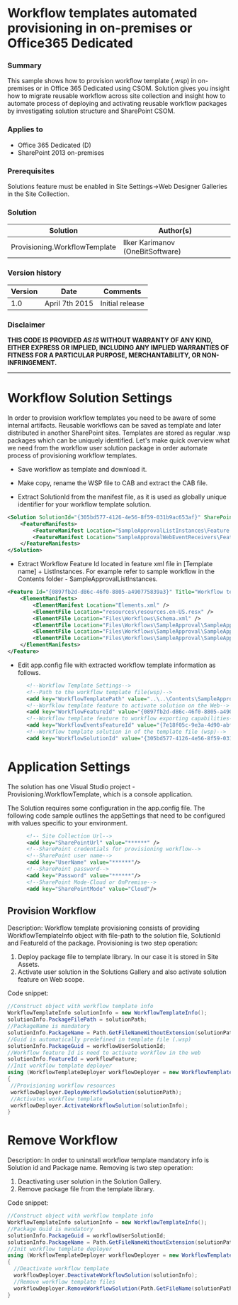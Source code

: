 # Workflow templates automated provisioning in on-premises or Office365 Dedicated #

### Summary ###
This sample shows how to provision workflow template (.wsp) in on-premises or in Office 365 Dedicated using CSOM. Solution gives you insight how to migrate reusable workflow across site collection and insight how to automate process of deploying and activating reusable workflow packages by investigating solution structure and SharePoint CSOM.

### Applies to ###
-  Office 365 Dedicated (D)
-  SharePoint 2013 on-premises


### Prerequisites ###
Solutions feature must be enabled in Site Settings->Web Designer Galleries in the Site Collection.


### Solution ###
Solution | Author(s)
---------|----------
Provisioning.WorkflowTemplate | Ilker Karimanov (OneBitSoftware)

### Version history ###
Version  | Date | Comments
---------| -----| --------
1.0  | April 7th 2015 | Initial release

### Disclaimer ###
**THIS CODE IS PROVIDED *AS IS* WITHOUT WARRANTY OF ANY KIND, EITHER EXPRESS OR IMPLIED, INCLUDING ANY IMPLIED WARRANTIES OF FITNESS FOR A PARTICULAR PURPOSE, MERCHANTABILITY, OR NON-INFRINGEMENT.**


----------

# Workflow Solution Settings #
In order to provision workflow templates you need to be aware of some internal artifacts. Reusable workflows can be saved as template and later distributed in another SharePoint sites. Templates are stored as regular .wsp packages which can be uniquely identified. Let's make quick overview what we need from the workflow user solution package in order automate process of provisioning workflow templates.

* Save workflow as template and download it.

* Make copy, rename the WSP file to CAB and extract the CAB file.

* Extract SolutionId from the manifest file, as it is used as globally unique identifier for your workflow template solution.

```XML
<Solution SolutionId="{305bd577-4126-4e56-8f59-031b9ac653af}" SharePointProductVersion="16.0.3819.1226" xmlns="http://schemas.microsoft.com/sharepoint/">
	<FeatureManifests>
		<FeatureManifest Location="SampleApprovalListInstances\Feature.xml" />
		<FeatureManifest Location="SampleApprovalWebEventReceivers\Feature.xml" />
	</FeatureManifests>
</Solution>
```

* Extract Workflow Feature Id located in feature xml file in [Template name] + ListInstances. For example refer to sample workflow in the Contents folder - SampleApprovalListInstances.

```XML
<Feature Id="{0897fb2d-d86c-46f0-8805-a490775839a3}" Title="Workflow template SampleApproval from web template en-US title" Hidden="FALSE" Version="1.0.0.0" Scope="Web" RequireResources="TRUE" ReceiverAssembly="Microsoft.SharePoint, Version=16.0.0.0, Culture=neutral, PublicKeyToken=71e9bce111e9429c" ReceiverClass="Microsoft.SharePoint.Workflow.SPDeclarativeWorkflowProvisioningFeatureReceiver" xmlns="http://schemas.microsoft.com/sharepoint/">
	<ElementManifests>
		<ElementManifest Location="Elements.xml" />
		<ElementFile Location="resources\resources.en-US.resx" />
		<ElementFile Location="Files\Workflows\Schema.xml" />
		<ElementFile Location="Files\Workflows\SampleApproval\SampleApproval.xoml.wfconfig.xml" />
		<ElementFile Location="Files\Workflows\SampleApproval\SampleApproval.xoml" />
		<ElementFile Location="Files\Workflows\SampleApproval\SampleApproval.xsn" />
	</ElementManifests>
</Feature>
```

* Edit app.config file with extracted workflow template information as follows.

```XML
      <!--Workflow Template Settings-->
      <!--Path to the workflow template file(wsp)-->
      <add key="WorkflowTemplatePath" value="..\..\Contents\SampleApproval.wsp"/>
      <!--Worfklow template feature to activate solution on the Web-->
      <add key="WorkflowFeatureId" value="{0897fb2d-d86c-46f0-8805-a490775839a3}"/>
      <!--Workflow template feature to workflow exporting capabilities-->
      <add key="WorkflowEventsFeatureId" value="{7e18f05c-9e3a-4d90-abf5-bb1eb7785e57}"/>
      <!--Workflow template solution in of the template file (wsp)-->
      <add key="WorkflowSolutionId" value="{305bd577-4126-4e56-8f59-031b9ac653af}"/>
```

# Application Settings #
The solution has one Visual Studio project - Provisioning.WorkflowTemplate, which is a console application.

The Solution requires some configuration in the app.config file. The following code sample outlines the appSettings that need to be configured with values specific to your environment.
```XML
      <!-- Site Collection Url-->
      <add key="SharePointUrl" value="******" />
      <!--SharePoint credentials for provisioning workflow-->
      <!--SharePoint user name-->
      <add key="UserName" value="******"/>
      <!--SharePoint password-->
      <add key="Password" value="******"/>
      <!--SharePoint Mode-Cloud or OnPremise-->
      <add key="SharePointMode" value="Cloud"/>
```


## Provision Workflow ##
Description:
Workflow template provisioning consists of providing WorkflowTemplateInfo object with file-path to the solution file, SolutionId and FeatureId of the package. Provisioning is two step operation:
1. Deploy package file to template library. In our case it is stored in Site Assets.
2. Activate user solution in the Solutions Gallery and also activate solution feature on Web scope.

Code snippet:
```C#
//Construct object with workflow template info
WorkflowTemplateInfo solutionInfo = new WorkflowTemplateInfo();
solutionInfo.PackageFilePath = solutionPath;
//PackageName is mandatory
solutionInfo.PackageName = Path.GetFileNameWithoutExtension(solutionPath);
//Guid is automatically predefined in template file (.wsp)
solutionInfo.PackageGuid = workflowUserSolutionId;
//Workflow feature Id is need to activate workflow in the web
solutionInfo.FeatureId = workflowFeature;
//Init workflow template deployer
using (WorkflowTemplateDeployer workflowDeployer = new WorkflowTemplateDeployer(context))
{
 //Provisioning workflow resources
 workflowDeployer.DeployWorkflowSolution(solutionPath);
 //Activates workflow template
 workflowDeployer.ActivateWorkflowSolution(solutionInfo);
}
```


# Remove Workflow #
Description:
In order to uninstall workflow template mandatory info is Solution id and Package name. Removing is two step operation:
1. Deactivating user solution in the Solution Gallery.
2. Remove package file from the template library.

Code snippet:
```C#
//Construct object with workflow template info
WorkflowTemplateInfo solutionInfo = new WorkflowTemplateInfo();
//Package Guid is mandatory
solutionInfo.PackageGuid = workflowUserSolutionId;
solutionInfo.PackageName = Path.GetFileNameWithoutExtension(solutionPath);
//Init workflow template deployer
using (WorkflowTemplateDeployer workflowDeployer = new WorkflowTemplateDeployer(context))
{
  //Deactivate workflow template
  workflowDeployer.DeactivateWorkflowSolution(solutionInfo);
  //Remove workflow template files
  workflowDeployer.RemoveWorkflowSolution(Path.GetFileName(solutionPath));
}
```




